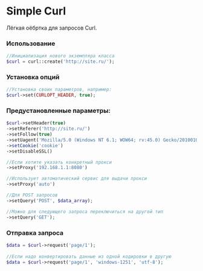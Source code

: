 Simple Curl
=====================
Лёгкая оёбртка для запросов Curl.

### Использование
```php
//Инициализация нового экземпляра класса
$curl = curl::create('http://site.ru/');
```

### Установка опций
```php
//Установка своих параметров, например:
$curl->set(CURLOPT_HEADER, true);
```

### Предустановленные параметры:
```php
$curl->setHeader(true)
->setReferer('http://site.ru/')
->setFollow(true)
->setUagent('Mozilla/5.0 (Windows NT 6.1; WOW64; rv:45.0) Gecko/20100101 Firefox/45.0')
->setCookie('cookie')
->setDisableSSL()

//Если хотите указать конкретный прокси
->setProxy('192.168.1.1:8080')

//Использует автоматический сервис для выдачи прокси
->setProxy('auto')

//Для POST запросов
->setQuery('POST', $data_array);

//Можно для следующего запроса переключиться на другой тип
->setQuery('GET');
```

### Отправка запроса
```php
$data = $curl->request('page/1');
 
//Если надо конвертировать данные из одной кодировки в другую
$data = $curl->request('page/1', 'windows-1251', 'utf-8'); 
```